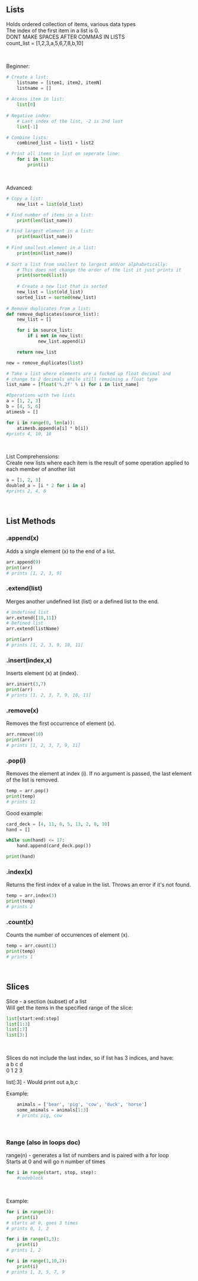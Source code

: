 ## Lists
Holds ordered collection of items, various data types<br>
The index of the first item in a list is 0.<br>
DONT MAKE SPACES AFTER COMMAS IN LISTS<br>
count_list = [1,2,3,a,5,6,7,8,b,10]

<br>

Beginner:
```python
# Create a list:
    listname = [item1, item2, itemN]
    listname = []
    
# Access item in list:
    list[0]
    
# Negative index:
    # Last index of the list, -2 is 2nd last
    list[-1]

# Combine lists:
    combined_list = list1 + list2

# Print all items in list on seperate line:
    for i in list:
        print(i)
```

<br>

Advanced:
```python
# Copy a list:
    new_list = list(old_list)

# Find number of items in a list:
    print(len(list_name))

# Find largest element in a list:
    print(max(list_name))
    
# Find smallest element in a list:
    print(min(list_name))
    
# Sort a list from smallest to largest and/or alphabetically:
    # This does not change the order of the list it just prints it
    print(sorted(list))
    
    # Create a new list that is sorted
    new_list = list(old_list)
    sorted_list = sorted(new_list)
    
# Remove duplicates from a list:
def remove_duplicates(source_list):
    new_list = []

    for i in source_list:
        if i not in new_list:
            new_list.append(i)

    return new_list

new = remove_duplicates(list)

# Take a list where elements are a fucked up float decimal and
# change to 2 decimals while still remaining a float type
list_name = [float('%.2f' % i) for i in list_name]

#Operations with two lists
a = [1, 2, 3]
b = [4, 5, 6]
atimesb = []

for i in range(0, len(a)):
	atimesb.append(a[i] * b[i])
#prints 4, 10, 18
```

<br>

List Comprehensions:<br>
Create new lists where each item is the result of some operation applied to each member of another list
```python
a = [1, 2, 3]
doubled_a = [i * 2 for i in a]
#prints 2, 4, 6
```

<br>

## List Methods

### .append(x)
Adds a single element (x) to the end of a list.
```python
arr.append(9)   
print(arr) 
# prints [1, 2, 3, 9]
```

### .extend(list)
Merges another undefined list (list) or a defined list to the end.
```python
# Undefined list
arr.extend([10,11])
# Defined list
arr.extend(listName)

print(arr) 
# prints [1, 2, 3, 9, 10, 11]
```

### .insert(index,x)
Inserts element (x) at (index).
```python
arr.insert(3,7)
print(arr) 
# prints [1, 2, 3, 7, 9, 10, 11]
```

### .remove(x)
Removes the first occurrence of element (x).
```python
arr.remove(10)  
print(arr) 
# prints [1, 2, 3, 7, 9, 11]
```

### .pop(i)
Removes the element at index (i). If no argument is passed, the last element of the list is removed.
```python
temp = arr.pop()
print(temp)
# prints 11
```

Good example:
```python
card_deck = [4, 11, 8, 5, 13, 2, 8, 10]
hand = []

while sum(hand) <= 17:
    hand.append(card_deck.pop())

print(hand)
```

### .index(x)
Returns the first index of a value in the list. Throws an error if it's not found.
```python
temp = arr.index(3)
print(temp)
# prints 2
```

### .count(x)
Counts the number of occurrences of element (x).
```python
temp = arr.count(1)
print(temp)
# prints 1
```

<br>

## Slices
Slice - a section (subset) of a list<br>
Will get the items in the specified range of the slice:
```python
list[start:end:step]
list[1:3]
list[:7]
list[3:]
```

<br>

Slices do not include the last index, so if list has 3 indices, and have:<br>
a	b	c	d<br>
0	1	2	3

list[:3] - Would print out a,b,c

Example:
```python
	animals = ['bear', 'pig', 'cow', 'duck', 'horse']
	some_animals = animals[1:3]
	# prints pig, cow
```

<br>

### Range (also in loops doc)
range(n) - generates a list of numbers and is paired with a for loop<br>
Starts at 0 and will go n number of times

```python
for i in range(start, stop, step):
    #codeblock
```

<br>

Example:
```python
for i in range(3):
    print(i)
# starts at 0, goes 3 times
# prints 0, 1, 2

for i in range(1,3):
    print(i)
# prints 1, 2

for i in range(1,10,2):
    print(i)
# prints 1, 3, 5, 7, 9
```

<br>


